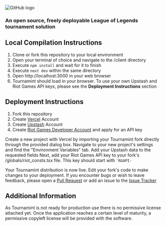 ![GitHub logo](https://user-images.githubusercontent.com/42558699/189666190-f5db907f-aba8-4f2c-8229-b918a1c0e96e.svg)
### An open source, freely deployable League of Legends tournament solution



## Local Compilation Instructions
1. Clone or fork this repository to your local environment
2. Open your terminal of choice and navigate to the /client directory
3. Execute `npm install` and wait for it to finish
4. Execute `next dev` within the same directory
5. Open http://localhost:3000 in your web browser
6. Tournamint should load in your browser. To use your own Upstash and Riot Games API keys, please see the **Deployment Instructions** section
## Deployment Instructions
1. Fork this repository
2. Create [Vercel](https://vercel.com/) Account
3. Create [Upstash](https://upstash.com/) Account
4. Create [Riot Games Developer Account](https://developer.riotgames.com/) and apply for an API key

Create a new project with Vercel by importing your Tournamint fork directly through the provided dialog box.
Navigate to your new project's settings and find the "Environment Variables" tab.
Add your Upstash data to the requested fields
Next, add your Riot Games API key to your fork's /globals/riot_consts.tsx file. This key should start with `'RGAPI-`

Your Tournamint distribution is now live. Edit your fork's code to make changes to your deployment. If you encounter bugs or wish to leave feedback, please open a [Pull Request](https://github.com/Khazoda/tournamint/pulls) or add an issue to the [Issue Tracker](https://github.com/Khazoda/tournamint/issues)

## Additional Information
As Tournamint is not ready for production use there is no permissive license attached yet. Once the application reaches a certain level of maturity, a permissive copyleft license will be provided with the software.

